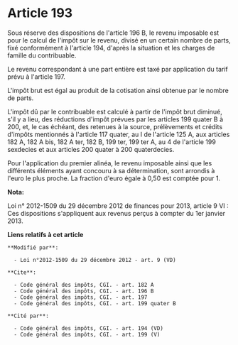 # Article 193

Sous réserve des dispositions de l'article 196 B, le revenu imposable est pour le calcul de l'impôt sur le revenu, divisé en
un certain nombre de parts, fixé conformément à l'article 194, d'après la situation et les charges de famille du
contribuable. 

Le revenu correspondant à une part entière est taxé par application du tarif prévu à l'article 197. 

L'impôt brut est égal au produit de la cotisation ainsi obtenue par le nombre de parts. 

L'impôt dû par le contribuable est calculé à partir de l'impôt brut diminué, s'il y a lieu, des réductions d'impôt prévues
par les articles 199 quater B à 200, et, le cas échéant, des retenues à la source, prélèvements et crédits d'impôts
mentionnés à l'article 117 quater, au I de l'article 125 A, aux articles 182 A, 182 A bis, 182 A ter, 182 B, 199 ter, 199 ter
A, au 4 de l'article 199 sexdecies et aux articles 200 quater à 200 quaterdecies.

Pour l'application du premier alinéa, le revenu imposable ainsi que les différents éléments ayant concouru à sa
détermination, sont arrondis à l'euro le plus proche. La fraction d'euro égale à 0,50 est comptée pour 1.

**Nota:**

Loi n° 2012-1509 du 29 décembre 2012 de finances pour 2013, article 9 VI : Ces dispositions s'appliquent aux revenus perçus à
compter du 1er janvier 2013.

**Liens relatifs à cet article**

	**Modifié par**:

	  - Loi n°2012-1509 du 29 décembre 2012 - art. 9 (VD)

	**Cite**:

	  - Code général des impôts, CGI. - art. 182 A
	  - Code général des impôts, CGI. - art. 196 B
	  - Code général des impôts, CGI. - art. 197
	  - Code général des impôts, CGI. - art. 199 quater B

	**Cité par**:

	  - Code général des impôts, CGI. - art. 194 (VD)
	  - Code général des impôts, CGI. - art. 199 (V)
